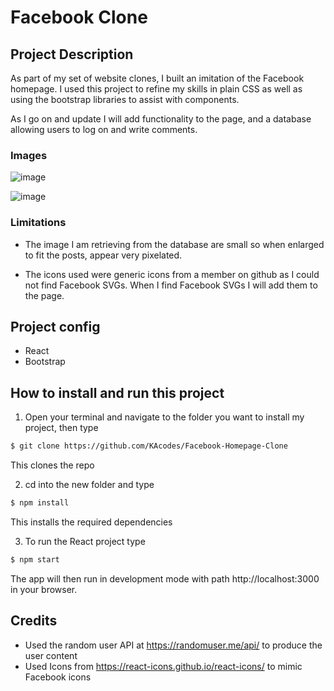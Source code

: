 # Facebook Clone 

## Project Description 

As part of my set of website clones, I built an imitation of the Facebook homepage. I used this project to refine my skills in plain CSS as well as using the bootstrap libraries to assist with components. 

As I go on and update I will add functionality to the page, and a database allowing users to log on and write comments.

### Images

![image](https://user-images.githubusercontent.com/61561703/231881160-0bbe3d21-b8ca-4388-80bf-1265e8e7a27d.png)

![image](https://user-images.githubusercontent.com/61561703/231881482-011bb7d0-9865-4349-a31d-8a6296f1d791.png)


### Limitations 

* The image I am retrieving from the database are small so when enlarged to fit the posts, appear very pixelated. 

* The icons used were generic icons from a member on github as I could not find Facebook SVGs. When I find Facebook SVGs I will add them to the page.

## Project config

* React 
* Bootstrap


## How to install and run this project

1) Open your terminal and navigate to the folder you want to install my project, then type

```bash
$ git clone https://github.com/KAcodes/Facebook-Homepage-Clone
```
  This clones the repo

2) cd into the new folder and type

```bash
$ npm install 
```
  This installs the required dependencies

3) To run the React project type 

```bash
$ npm start
```
The app will then run in development mode with path http://localhost:3000 in your browser.


## Credits 

* Used the random user API at https://randomuser.me/api/ to produce the user content
* Used Icons from https://react-icons.github.io/react-icons/ to mimic Facebook icons

